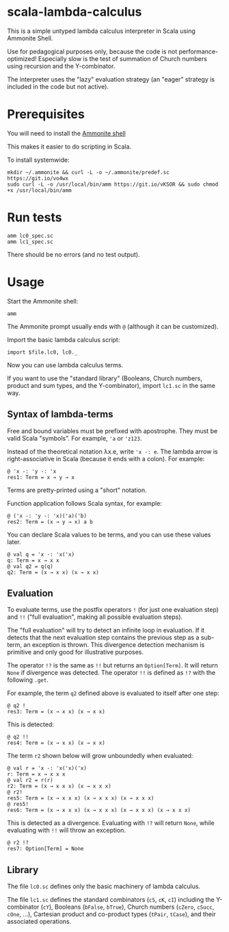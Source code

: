 # scala-lambda-calculus
This is a simple untyped lambda calculus interpreter in Scala using Ammonite Shell.

Use for pedagogical purposes only, because the code is not performance-optimized!
Especially slow is the test of summation of Church numbers using recursion and the Y-combinator.

The interpreter uses the "lazy" evaluation strategy (an "eager" strategy is included in the code but not active).

# Prerequisites

You will need to install the [Ammonite shell](http://www.lihaoyi.com/Ammonite/)

This makes it easier to do scripting in Scala.

To install systemwide:

```
mkdir ~/.ammonite && curl -L -o ~/.ammonite/predef.sc https://git.io/vo4wx
sudo curl -L -o /usr/local/bin/amm https://git.io/vKSOR && sudo chmod +x /usr/local/bin/amm
```

# Run tests

```
amm lc0_spec.sc
amm lc1_spec.sc
```

There should be no errors (and no test output).

# Usage

Start the Ammonite shell:

```
amm
```

The Ammonite prompt usually ends with `@` (although it can be customized).

Import the basic lambda calculus script:

```
import $file.lc0, lc0._
```

Now you can use lambda calculus terms.

If you want to use the "standard library" (Booleans, Church numbers, product and sum types, and the Y-combinator), import `lc1.sc` in the same way.

## Syntax of lambda-terms

Free and bound variables must be prefixed with apostrophe. They must be valid Scala "symbols".
For example, `'a` or `'z123`.

Instead of the theoretical notation λx.e, write `'x -: e`. The lambda arrow is right-associative in Scala (because it ends with a colon). For example:
```
@ 'x -: 'y -: 'x
res1: Term = x → y → x
```

Terms are pretty-printed using a "short" notation.

Function application follows Scala syntax, for example: 
```
@ ('x -: 'y -: 'x)('a)('b)
res2: Term = (x → y → x) a b
```

You can declare Scala values to be terms, and you can use these values later.

```
@ val q = 'x -: 'x('x)
q: Term = x → x x
@ val q2 = q(q)
q2: Term = (x → x x) (x → x x)
```

## Evaluation

To evaluate terms, use the postfix operators `!` (for just one evaluation step) and `!!` ("full evaluation", making all possible evaluation steps).

The "full evaluation" will try to detect an infinite loop in evaluation. If it detects that the next evaluation step contains the previous step as a sub-term, an exception is thrown.
This divergence detection mechanism is primitive and only good for illustrative purposes.

The operator `!?` is the same as `!!` but returns an `Option[Term]`. It will return `None` if divergence was detected. The operator `!!` is defined as `!?` with the following `.get`.

For example, the term `q2` defined above is evaluated to itself after one step:

```
@ q2 !
res3: Term = (x → x x) (x → x x)
```

This is detected:

```
@ q2 !!
res4: Term = (x → x x) (x → x x)
```

The term `r2` shown below will grow unboundedly when evaluated:

```
@ val r = 'x -: 'x('x)('x)
r: Term = x → x x x
@ val r2 = r(r)
r2: Term = (x → x x x) (x → x x x)
@ r2!
res5: Term = (x → x x x) (x → x x x) (x → x x x)
@ res5!
res6: Term = (x → x x x) (x → x x x) (x → x x x) (x → x x x)
```

This is detected as a divergence. Evaluating with `!?` will return `None`, while evaluating with `!!` will throw an exception.

```
@ r2 !?
res7: Option[Term] = None
```

## Library

The file `lc0.sc` defines only the basic machinery of lambda calculus.

The file `lc1.sc` defines the standard combinators (`cS`, `cK`, `cI`) including the Y-combinator (`cY`), 
Booleans (`bFalse`, `bTrue`), Church numbers (`cZero`, `cSucc`, `cOne`, ...),
Cartesian product and co-product types (`tPair`, `tCase`), and their associated operations.

